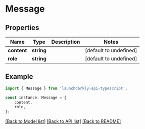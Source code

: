 # Message


## Properties

Name | Type | Description | Notes
------------ | ------------- | ------------- | -------------
**content** | **string** |  | [default to undefined]
**role** | **string** |  | [default to undefined]

## Example

```typescript
import { Message } from 'launchdarkly-api-typescript';

const instance: Message = {
    content,
    role,
};
```

[[Back to Model list]](../README.md#documentation-for-models) [[Back to API list]](../README.md#documentation-for-api-endpoints) [[Back to README]](../README.md)
